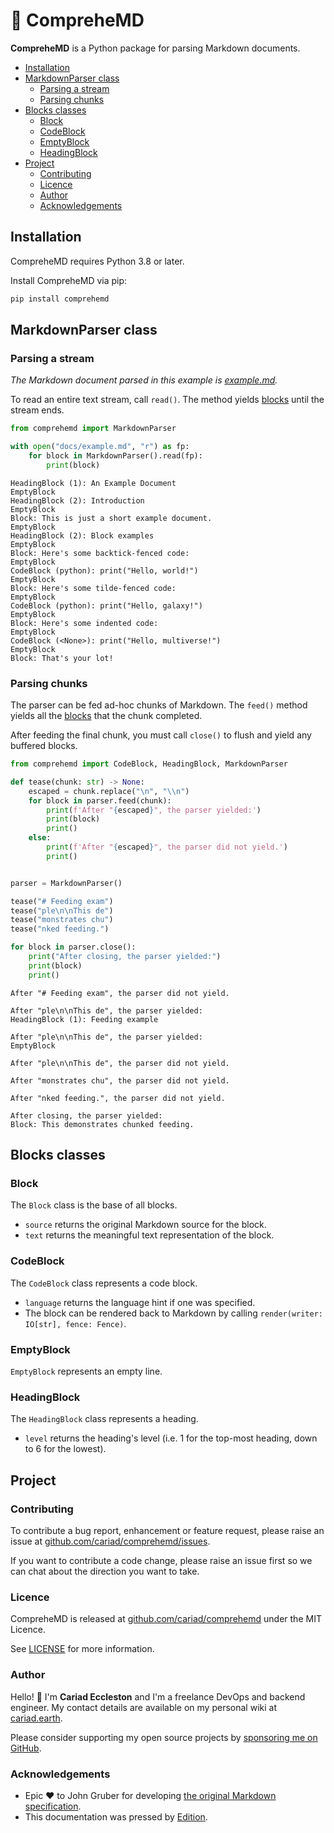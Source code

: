 # 🤔 CompreheMD

**CompreheMD** is a Python package for parsing Markdown documents.

- [Installation](#installation)
- [MarkdownParser class](#markdownparser-class)
  - [Parsing a stream](#parsing-a-stream)
  - [Parsing chunks](#parsing-chunks)
- [Blocks classes](#blocks-classes)
  - [Block](#block)
  - [CodeBlock](#codeblock)
  - [EmptyBlock](#emptyblock)
  - [HeadingBlock](#headingblock)
- [Project](#project)
  - [Contributing](#contributing)
  - [Licence](#licence)
  - [Author](#author)
  - [Acknowledgements](#acknowledgements)

## Installation

CompreheMD requires Python 3.8 or later.

Install CompreheMD via pip:

```bash
pip install comprehemd
```

## MarkdownParser class

### Parsing a stream

_The Markdown document parsed in this example is [example.md](https://cariad.github.io/comprehemd/example.md)._

To read an entire text stream, call `read()`. The method yields [blocks](#blocks-classes) until the stream ends.

```python
from comprehemd import MarkdownParser

with open("docs/example.md", "r") as fp:
    for block in MarkdownParser().read(fp):
        print(block)
```

<!--edition-exec as=markdown fence=backticks host=shell range=start-->

```text
HeadingBlock (1): An Example Document
EmptyBlock
HeadingBlock (2): Introduction
EmptyBlock
Block: This is just a short example document.
EmptyBlock
HeadingBlock (2): Block examples
EmptyBlock
Block: Here's some backtick-fenced code:
EmptyBlock
CodeBlock (python): print("Hello, world!")
EmptyBlock
Block: Here's some tilde-fenced code:
EmptyBlock
CodeBlock (python): print("Hello, galaxy!")
EmptyBlock
Block: Here's some indented code:
EmptyBlock
CodeBlock (<None>): print("Hello, multiverse!")
EmptyBlock
Block: That's your lot!
```

<!--edition-exec range=end-->

### Parsing chunks

The parser can be fed ad-hoc chunks of Markdown. The `feed()` method yields all the [blocks](#blocks-classes) that the chunk completed.

After feeding the final chunk, you must call `close()` to flush and yield any buffered blocks.

```python
from comprehemd import CodeBlock, HeadingBlock, MarkdownParser

def tease(chunk: str) -> None:
    escaped = chunk.replace("\n", "\\n")
    for block in parser.feed(chunk):
        print(f'After "{escaped}", the parser yielded:')
        print(block)
        print()
    else:
        print(f'After "{escaped}", the parser did not yield.')
        print()


parser = MarkdownParser()

tease("# Feeding exam")
tease("ple\n\nThis de")
tease("monstrates chu")
tease("nked feeding.")

for block in parser.close():
    print("After closing, the parser yielded:")
    print(block)
    print()

```

<!--edition-exec as=markdown fence=backticks host=shell range=start-->

```text
After "# Feeding exam", the parser did not yield.

After "ple\n\nThis de", the parser yielded:
HeadingBlock (1): Feeding example

After "ple\n\nThis de", the parser yielded:
EmptyBlock

After "ple\n\nThis de", the parser did not yield.

After "monstrates chu", the parser did not yield.

After "nked feeding.", the parser did not yield.

After closing, the parser yielded:
Block: This demonstrates chunked feeding.
```

<!--edition-exec range=end-->

## Blocks classes

### Block

The `Block` class is the base of all blocks.

- `source` returns the original Markdown source for the block.
- `text` returns the meaningful text representation of the block.

### CodeBlock

The `CodeBlock` class represents a code block.

- `language` returns the language hint if one was specified.
- The block can be rendered back to Markdown by calling `render(writer: IO[str], fence: Fence)`.

### EmptyBlock

`EmptyBlock` represents an empty line.

### HeadingBlock

The `HeadingBlock` class represents a heading.

- `level` returns the heading's level (i.e. 1 for the top-most heading, down to 6 for the lowest).

## Project

### Contributing

To contribute a bug report, enhancement or feature request, please raise an issue at [github.com/cariad/comprehemd/issues](https://github.com/cariad/comprehemd/issues).

If you want to contribute a code change, please raise an issue first so we can chat about the direction you want to take.

### Licence

CompreheMD is released at [github.com/cariad/comprehemd](https://github.com/cariad/comprehemd) under the MIT Licence.

See [LICENSE](https://github.com/cariad/comprehemd/blob/main/LICENSE) for more information.

### Author

Hello! 👋 I'm **Cariad Eccleston** and I'm a freelance DevOps and backend engineer. My contact details are available on my personal wiki at [cariad.earth](https://cariad.earth).

Please consider supporting my open source projects by [sponsoring me on GitHub](https://github.com/sponsors/cariad/).

### Acknowledgements

- Epic ❤️ to John Gruber for developing [the original Markdown specification](https://daringfireball.net/projects/markdown/).
- This documentation was pressed by [Edition](https://github.com/cariad/edition).
